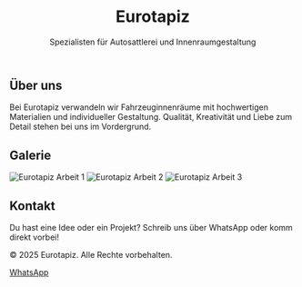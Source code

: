 <!DOCTYPE html>
<html lang="de">
<head>
  <meta charset="UTF-8" />
  <meta name="viewport" content="width=device-width, initial-scale=1.0"/>
  <title>Eurotapiz – Autosattlerei</title>
  <link rel="stylesheet" href="styles.css" />
</head>
<body>

  <header>
    <h1>Eurotapiz</h1>
    <p>Spezialisten für Autosattlerei und Innenraumgestaltung</p>
  </header>

  <section class="about">
    <h2>Über uns</h2>
    <p>Bei Eurotapiz verwandeln wir Fahrzeuginnenräume mit hochwertigen Materialien und individueller Gestaltung. Qualität, Kreativität und Liebe zum Detail stehen bei uns im Vordergrund.</p>
  </section>

  <section class="gallery">
    <h2>Galerie</h2>
    <div class="images">
      <img src="bild1.jpeg" alt="Eurotapiz Arbeit 1" />
      <img src="bild2.jpeg" alt="Eurotapiz Arbeit 2" />
      <img src="bild3.jpeg" alt="Eurotapiz Arbeit 3" />
    </div>
  </section>

  <section class="contact">
    <h2>Kontakt</h2>
    <p>Du hast eine Idee oder ein Projekt? Schreib uns über WhatsApp oder komm direkt vorbei!</p>
  </section>

  <footer>
    <p>&copy; 2025 Eurotapiz. Alle Rechte vorbehalten.</p>
  </footer>

  <a href="https://wa.me/491622107744" class="whatsapp" target="_blank" title="Schreib uns auf WhatsApp">
    WhatsApp
  </a>

</body>
</html>
